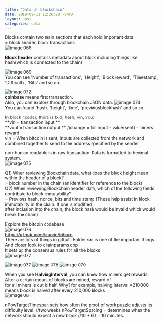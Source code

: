 ```yaml
---
title: "Data of blockchain"
date: 2019-09-11 12:26:28 -0400
layout: post
categories: data
---
```


Blocks contain two main sections that each hold important data  
 = block header, block transactions  
![image 068](https://user-images.githubusercontent.com/31816456/45429689-c17d2800-b6de-11e8-81ad-578d973844b9.png)

**Block header** contains metadata about block including things like hash(which is connected to the chain)

![image 069](https://user-images.githubusercontent.com/31816456/45474554-09e72500-b775-11e8-8442-6c1dd4c2e131.png)   
You can see 'Number of transactions', 'Height', 'Block reward', 'Timestamp', 'Difficulty', 'Bits' and so on.

![image 072](https://user-images.githubusercontent.com/31816456/45474727-719d7000-b775-11e8-8d41-c69215ed65f8.png)  
**coinbase** means first transaction.  
Also, you can explore through blockchain JSON data.
![image 074](https://user-images.githubusercontent.com/31816456/45474790-998cd380-b775-11e8-95a2-fdf9f7d17525.png)  
You can found 'hash', 'height', 'time', 'previoiusblockhash' and so on.  

In block header, there is txid, hash, vin, vout  
**vin = transaction input **  
**vout = transaction output ** //change = full input - value(sent) - miners reward    
vin = When bitcoin is sent, inputs are collected from the network and combined together to send to the address specified by the sender  

non-human readable is in raw transaction. Data is formatted to heximal system.  
![image 075](https://user-images.githubusercontent.com/31816456/45475100-55e69980-b776-11e8-9518-f9db6ba46d20.png)

Q1) When reviewing Blockchain data, what does the block height mean within the header of a block?  
= block number in the chain (an identifier for reference to the block)  
Q2) When reviewing Blockchain header data, which of the following fields contribute to block immutability?  
= Previous hash, nonce, bits and time stamp (These help assist in block immutability in the chain. If one is modified  
after inclusion into the chain, the block hash would be invalid which would break the chain)  

Explore the bitcoin codebase  
![image 076](https://user-images.githubusercontent.com/31816456/45476535-191ca180-b77a-11e8-9315-5b64baf3d1c7.png)  
https://github.com/bitcoin/bitcoin  
There are lots of things in github. Folder **src** is one of the important things. And closer look to chainparams.cpp  
It sets up the consensus rules for all the blocks  
![image 077](https://user-images.githubusercontent.com/31816456/45476664-7a447500-b77a-11e8-8264-24d45add3aff.png)    

![image 077](https://user-images.githubusercontent.com/31816456/45477198-fbe8d280-b77b-11e8-8842-9f57e5acc4cb.png)
![image 078](https://user-images.githubusercontent.com/31816456/45477200-fd19ff80-b77b-11e8-91ce-f588a26952a4.png)
![image 079](https://user-images.githubusercontent.com/31816456/45477205-fe4b2c80-b77b-11e8-9e70-8c8f30b8a265.png)  

When you see **HalvingInterval**, you can know how miners get rewards. After a certain mount of blocks are mined, reward of  
for all miners is cut is half. Why? for example, halving interval =210,000 means block is halved after every 210,000 blocks  
![image 081](https://user-images.githubusercontent.com/31816456/45477314-48341280-b77c-11e8-9897-a42d0fdb99ee.png)  

nPowTargetTimespan sets how often the proof of work puzzle adjusts its difficulty level. //two weeks
nPowTargetSpacing = determines when the network should expect a new block //10 * 60 = 10 minutes.  
